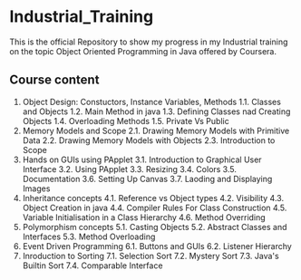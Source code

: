 # Industrial_Training
This is the official Repository to show my progress in my Industrial training on  the topic Object Oriented Programming in Java offered by Coursera. 

## Course content
1. Object Design: Constuctors, Instance Variables, Methods
    1.1. Classes and Objects
    1.2. Main Method in java
    1.3. Defining Classes nad Creating Objects
    1.4. Overloading Methods
    1.5. Private Vs Public 
 2. Memory Models and Scope
    2.1. Drawing Memory Models with Primitive Data 
    2.2. Drawing Memory Models with Objects
    2.3. Introduction to Scope 
 3. Hands on GUIs using PApplet
    3.1. Introduction to Graphical User Interface
    3.2. Using PApplet
    3.3. Resizing
    3.4. Colors
    3.5. Documentation
    3.6. Setting Up Canvas
    3.7. Laoding and Displaying Images
 4. Inheritance concepts
    4.1. Reference vs Object types
    4.2. Visibility
    4.3. Object Creation in java
    4.4. Compiler Rules For Class Construction
    4.5. Variable Initialisation in a Class Hierarchy
    4.6. Method Overriding
 5. Polymorphism concepts
    5.1. Casting Objects
    5.2. Abstract Classes and Interfaces
    5.3. Method Overloading
 6. Event Driven Programming 
    6.1. Buttons and GUIs
    6.2. Listener Hierarchy
 7. Inroduction to Sorting 
    7.1. Selection Sort
    7.2. Mystery Sort
    7.3. Java's Builtin Sort
    7.4. Comparable Interface
    
	
    
    
